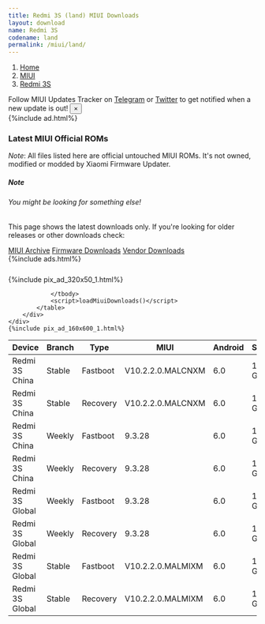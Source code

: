 ```yaml
---
title: Redmi 3S (land) MIUI Downloads
layout: download
name: Redmi 3S
codename: land
permalink: /miui/land/
---
```

<nav aria-label="breadcrumb">
    <ol class="breadcrumb">
        <li class="breadcrumb-item"><a href="/">Home</a></li>
        <li class="breadcrumb-item"><a href="/miui/">MIUI</a></li>
        <li class="breadcrumb-item active" aria-current="page"><a href="/miui/land/">Redmi 3S</a></li>
    </ol>
</nav>
<div class="alert alert-primary alert-dismissible fade show" role="alert">
    Follow MIUI Updates Tracker on <a href="https://t.me/MIUIUpdatesTracker" class="alert-link">Telegram</a>
     or <a href="https://twitter.com/MiFwUpdater" class="alert-link">Twitter</a> to get notified when a new update is out!
    <button type="button" class="close" data-dismiss="alert" aria-label="Close">
        <span aria-hidden="true">&times;</span>
    </button>
</div>
{%include ad.html%}

### Latest MIUI Official ROMs
*Note*: All files listed here are official untouched MIUI ROMs. It's not owned, modified or modded by Xiaomi Firmware Updater.
<div class="card">
  <div class="card-body">
    <h5 class="card-title">Note</h5>
    <h6 class="card-subtitle mb-2 text-muted">You might be looking for something else!</h6>
    <p class="card-text">This page shows the latest downloads only.
     If you're looking for older releases or other downloads check:</p>
    <a href="/archive/miui/land/" class="card-link">MIUI Archive</a>
    <a href="/firmware/land/" class="card-link">Firmware Downloads</a>
    <a href="/vendor/land/" class="card-link">Vendor Downloads</a>
  </div>
</div>
{%include ads.html%}
<div class="row justify-content-center">
    <div class="col-10">
        <div class="table-responsive-md" style="margin-top: 25px;">
            {%include pix_ad_320x50_1.html%}
            <table id="miui" class="display dt-responsive nowrap compact table table-striped table-hover table-sm">
                <thead class="thead-dark">
                    <tr>
                        <th data-ref="device">Device</th>
                        <th data-ref="branch">Branch</th>
                        <th data-ref="type">Type</th>
                        <th data-ref="miui">MIUI</th>
                        <th data-ref="android">Android</th>
                        <th data-ref="size">Size</th>
                        <th data-ref="size">Date</th>
                        <th data-ref="link">Link</th>
                    </tr>
                </thead>
                <tbody>
                <tr><td>Redmi 3S China</td><td>Stable</td><td>Fastboot</td><td>V10.2.2.0.MALCNXM</td><td>6.0</td><td>1.8 GB</td><td>2019-05-21</td><td><a href="/miui/land/stable/V10.2.2.0.MALCNXM/">Download</a></td></tr>
<tr><td>Redmi 3S China</td><td>Stable</td><td>Recovery</td><td>V10.2.2.0.MALCNXM</td><td>6.0</td><td>1.6 GB</td><td>2019-05-21</td><td><a href="/miui/land/stable/V10.2.2.0.MALCNXM/">Download</a></td></tr>
<tr><td>Redmi 3S China</td><td>Weekly</td><td>Fastboot</td><td>9.3.28</td><td>6.0</td><td>1.8 GB</td><td>2019-03-29</td><td><a href="/miui/land/weekly/9.3.28/">Download</a></td></tr>
<tr><td>Redmi 3S China</td><td>Weekly</td><td>Recovery</td><td>9.3.28</td><td>6.0</td><td>1.5 GB</td><td>2019-03-29</td><td><a href="/miui/land/weekly/9.3.28/">Download</a></td></tr>
<tr><td>Redmi 3S Global</td><td>Weekly</td><td>Fastboot</td><td>9.3.28</td><td>6.0</td><td>1.7 GB</td><td>2019-03-29</td><td><a href="/miui/land/weekly/9.3.28/">Download</a></td></tr>
<tr><td>Redmi 3S Global</td><td>Weekly</td><td>Recovery</td><td>9.3.28</td><td>6.0</td><td>1.5 GB</td><td>2019-03-29</td><td><a href="/miui/land/weekly/9.3.28/">Download</a></td></tr>
<tr><td>Redmi 3S Global</td><td>Stable</td><td>Fastboot</td><td>V10.2.2.0.MALMIXM</td><td>6.0</td><td>1.6 GB</td><td>2019-05-28</td><td><a href="/miui/land/stable/V10.2.2.0.MALMIXM/">Download</a></td></tr>
<tr><td>Redmi 3S Global</td><td>Stable</td><td>Recovery</td><td>V10.2.2.0.MALMIXM</td><td>6.0</td><td>1.5 GB</td><td>2019-05-28</td><td><a href="/miui/land/stable/V10.2.2.0.MALMIXM/">Download</a></td></tr>

                </tbody>
                <script>loadMiuiDownloads()</script>
            </table>
        </div>
    </div>
    {%include pix_ad_160x600_1.html%}
</div>
